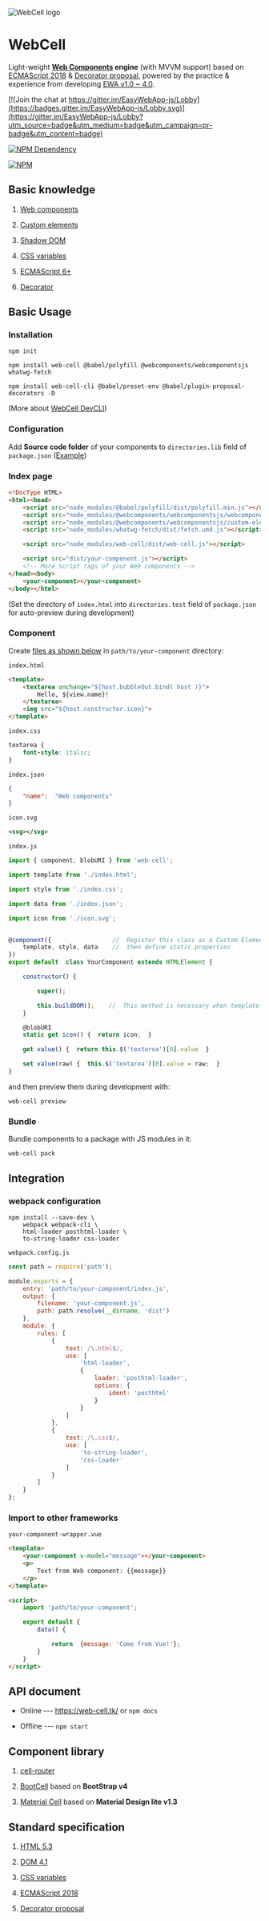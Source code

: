 ![WebCell logo](https://web-cell.tk/image/WebCell.svg)

# WebCell

Light-weight **[Web Components](https://www.webcomponents.org/) engine** (with MVVM support) based on [ECMAScript 2018][1] & [Decorator proposal][2], powered by the practice & experience from developing [EWA v1.0 ~ 4.0](https://gitee.com/Tech_Query/EasyWebApp/).

[![Join the chat at https://gitter.im/EasyWebApp-js/Lobby](https://badges.gitter.im/EasyWebApp-js/Lobby.svg)](https://gitter.im/EasyWebApp-js/Lobby?utm_source=badge&utm_medium=badge&utm_campaign=pr-badge&utm_content=badge)

[![NPM Dependency](https://david-dm.org/EasyWebApp/WebCell.svg)](https://david-dm.org/EasyWebApp/WebCell)

[![NPM](https://nodei.co/npm/web-cell.png?downloads=true&downloadRank=true&stars=true)](https://nodei.co/npm/web-cell/)



## Basic knowledge

 1. [Web components](https://developer.mozilla.org/en-US/docs/Web/Web_Components)

 2. [Custom elements](https://developers.google.com/web/fundamentals/web-components/customelements)

 3. [Shadow DOM](https://developers.google.com/web/fundamentals/web-components/shadowdom)

 4. [CSS variables](https://developer.mozilla.org/en-US/docs/Web/CSS/Using_CSS_variables)

 5. [ECMAScript 6+](http://es6-features.org/)

 6. [Decorator](https://github.com/tc39/proposal-decorators#decorators)



## Basic Usage


### Installation

```Shell
npm init

npm install web-cell @babel/polyfill @webcomponents/webcomponentsjs whatwg-fetch

npm install web-cell-cli @babel/preset-env @babel/plugin-proposal-decorators -D
```
(More about [WebCell DevCLI](https://easywebapp.github.io/DevCLI/))


### Configuration

Add **Source code folder** of your components to `directories.lib` field of `package.json` ([Example](https://github.com/EasyWebApp/material-cell/blob/master/package.json#L24))


### Index page

```HTML
<!DocType HTML>
<html><head>
    <script src="node_modules/@babel/polyfill/dist/polyfill.min.js"></script>
    <script src="node_modules/@webcomponents/webcomponentsjs/webcomponents-loader.js"></script>
    <script src="node_modules/@webcomponents/webcomponentsjs/custom-elements-es5-adapter.js"></script>
    <script src="node_modules/whatwg-fetch/dist/fetch.umd.js"></script>

    <script src="node_modules/web-cell/dist/web-cell.js"></script>

    <script src="dist/your-component.js"></script>
    <!-- More Script tags of your Web components -->
</head><body>
    <your-component></your-component>
</body></html>
```
(Set the directory of `index.html` into `directories.test` field of `package.json` for auto-preview during development)


### Component

Create [files as shown below](https://github.com/EasyWebApp/DevCLI/tree/master/test/example-js) in `path/to/your-component` directory:

`index.html`
```HTML
<template>
    <textarea onchange="${host.bubbleOut.bind( host )}">
        Hello, ${view.name}!
    </textarea>
    <img src="${host.constructor.icon}">
</template>
```

`index.css`
```CSS
textarea {
    font-style: italic;
}
```

`index.json`
```JSON
{
    "name":  "Web components"
}
```

`icon.svg`
```XML
<svg></svg>
```

`index.js`
```JavaScript
import { component, blobURI } from 'web-cell';

import template from './index.html';

import style from './index.css';

import data from './index.json';

import icon from './icon.svg';


@component({                 //  Register this class as a Custom Element,
    template, style, data    //  then define static properties
})
export default  class YourComponent extends HTMLElement {

    constructor() {

        super();

        this.buildDOM();    //  This method is necessary when template is set
    }

    @blobURI
    static get icon() {  return icon;  }

    get value() {  return this.$('textarea')[0].value  }

    set value(raw) {  this.$('textarea')[0].value = raw;  }
}
```

and then preview them during development with:
```Shell
web-cell preview
```

### Bundle

Bundle components to a package with JS modules in it:
```Shell
web-cell pack
```


## Integration

### webpack configuration

```Shell
npm install --save-dev \
    webpack webpack-cli \
    html-loader posthtml-loader \
    to-string-loader css-loader
```

`webpack.config.js`
```JavaScript
const path = require('path');

module.exports = {
    entry: 'path/to/your-component/index.js',
    output: {
        filename: 'your-component.js',
        path: path.resolve(__dirname, 'dist')
    },
    module: {
        rules: [
            {
                test: /\.html$/,
                use: [
                    'html-loader',
                    {
                        loader: 'posthtml-loader',
                        options: {
                            ident: 'posthtml'
                        }
                    }
                ]
            },
            {
                test: /\.css$/,
                use: [
                    'to-string-loader',
                    'css-loader'
                ]
            }
        ]
    }
};
```
### Import to other frameworks

`your-component-wrapper.vue`
```HTML
<template>
    <your-component v-model="message"></your-component>
    <p>
        Text from Web component: {{message}}
    </p>
</template>

<script>
    import 'path/to/your-component';

    export default {
        data() {

            return  {message: 'Come from Vue!'};
        }
    }
</script>
```


## API document

 - Online --- https://web-cell.tk/ or `npm docs`

 - Offline --- `npm start`



## Component library

 1. [cell-router](https://easywebapp.github.io/cell-router/)

 2. [BootCell](https://github.com/EasyWebApp/BootCell) based on **BootStrap v4**

 3. [Material Cell](https://web-cell-ht.ml/) based on **Material Design lite v1.3**



## Standard specification

 1. [HTML 5.3](https://www.w3.org/TR/html53/)

 2. [DOM 4.1](https://www.w3.org/TR/dom41/)

 3. [CSS variables](https://www.w3.org/TR/css-variables-1/)

 4. [ECMAScript 2018][1]

 5. [Decorator proposal][2]



[1]: https://www.ecma-international.org/publications/standards/Ecma-262.htm

[2]: https://tc39.github.io/proposal-decorators/
